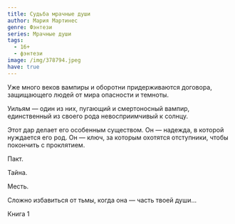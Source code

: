 ```yaml
---
title: Судьба мрачные души
author: Мария Мартинес
genre: Фэнтези
series: Мрачные души
tags:
  - 16+
  - фэнтези
image: /img/378794.jpeg
have: true
---
```

Уже много веков вампиры и оборотни придерживаются договора, защищающего людей от мира опасности и темноты.

Уильям — один из них, пугающий и смертоносный вампир, единственный из своего рода невосприимчивый к солнцу.

Этот дар делает его особенным существом. Он — надежда, в которой нуждается его род. Он — ключ, за которым охотятся отступники, чтобы покончить с проклятием.

Пакт.

Тайна.

Месть.

Сложно избавиться от тьмы, когда она — часть твоей души...

Книга 1